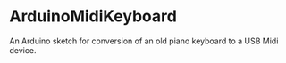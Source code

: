 # ArduinoMidiKeyboard
An Arduino sketch for conversion of an old piano keyboard to a USB Midi device.

